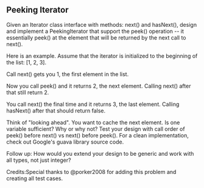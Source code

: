 

Peeking Iterator 
---

Given an Iterator class interface with methods: next() and hasNext(), design and implement a PeekingIterator that support the peek() operation -- it essentially peek() at the element that will be returned by the next call to next().


Here is an example. Assume that the iterator is initialized to the beginning of the list: [1, 2, 3].

Call next() gets you 1, the first element in the list.

Now you call peek() and it returns 2, the next element. Calling next() after that still return 2.

You call next() the final time and it returns 3, the last element. Calling hasNext() after that should return false.


  Think of "looking ahead". You want to cache the next element.
  Is one variable sufficient? Why or why not?
  Test your design with call order of peek() before next() vs next() before peek().
  For a clean implementation, check out Google's guava library source code.



Follow up: How would you extend your design to be generic and work with all types, not just integer?

Credits:Special thanks to @porker2008 for adding this problem and creating all test cases.

